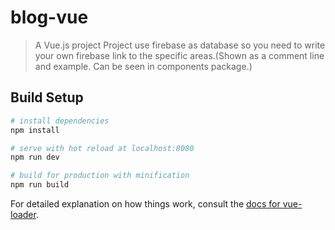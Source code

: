# blog-vue

> A Vue.js project
> Project use firebase as database so you need to write your own firebase link to the specific areas.(Shown as a comment line and example. Can be seen in components package.)

## Build Setup

``` bash
# install dependencies
npm install

# serve with hot reload at localhost:8080
npm run dev

# build for production with minification
npm run build
```

For detailed explanation on how things work, consult the [docs for vue-loader](http://vuejs.github.io/vue-loader).
